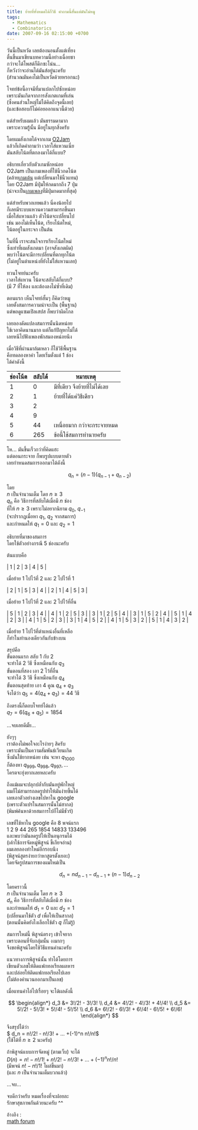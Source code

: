 ```yaml
---
title: ย้ายที่ทั้งหมดได้กี่วิธี คำถามนี้สั้นแต่มันไม่หมู
tags:
  - Mathematics
  - Combinatorics
date: 2007-09-16 02:15:00 +0700
---
```


วันนี้เป็นหวัด เลยต้องนอนตั้งแต่เที่ยง  
ตื่นขึ้นมาเขียนบทความนี้อย่างเฉื่อยชา  
กว่าจะได้โพสต์ก็ดึกซะโน่น...  
ก็หวังว่าจะอ่านได้มันส์อยู่นะครับ  
(สำนวณมันคงไม่เป็นหวัดด้วยหรอกนะ)

โจทย์ข้อนี้อาจมีที่มาแปลกไปซักหน่อย  
เพราะมันเกิดจากการสังเกตเกมที่เล่น  
(ซึ่งคนส่วนใหญ่ไม่ได้คิดถึงจุดนี้เลย)  
(และข้อสอบก็ไม่ค่อยออกแนวนี้ด้วย)

แต่สำหรับผมแล้ว มันธรรมดามาก  
เพราะความรู้นั้น มีอยู่ในทุกสิ่งครับ

โดยผมสังเกตได้จากเกม [O2Jam][]  
แล้วก็เกิดคำถามว่า เวลาใส่แหวนเนี่ย  
มันสลับโน้ตที่ตกลงมาได้กี่แบบ?

อธิบายเกี่ยวกับตัวเกมซักหน่อย  
O2Jam เป็นเกมเพลงที่ใช้นิ้วกดโน้ต  
(คล้าย[เกมเต้น][dance dance rev] แต่เปลี่ยนมาใช้นิ้วแทน)  
โดย O2Jam มีปุ่มให้กดมากถึง 7 ปุ่ม  
(น่าจะเป็น[เกมเพลง][music game]ที่มีปุ่มกดมากที่สุด)

แต่สำหรับพวกเทพแล้ว นี่คงน้อยไป  
ก็เลยมีระบบแหวนความสามารถขึ้นมา  
เมื่อใส่แหวนแล้ว ตัวโน้ตจะเปลี่ยนไป  
เช่น มองไม่เห็นโน้ต, เรียงโน้ตใหม่,  
โน้ตอยู่ในกระจก เป็นต้น

ในที่นี้ เราจะสนใจการเรียงโน้ตใหม่  
ซึ่งเท่าที่ผมสังเกตมา (อาจสังเกตผิด)  
พบว่าโน้ตจะมีการเปลี่ยนที่ตกทุกโน้ต  
(ไม่อยู่ในตำแหน่งที่ยังไม่ใส่แหวนเลย)

ทวนโจทย์นะครับ  
เวลาใส่แหวน โน้ตจะสลับได้กี่แบบ?  
(มี 7 ที่ให้ลง และต้องลงไม่ซ้ำที่เดิม)

ตอนแรก เห็นโจทย์สั้นๆ ก็คิดว่าหมู  
เลยตั้งสมการความน่าจะเป็น (พื้นฐาน)  
แต่พอดูแซมเปิลเสปส ก็พบว่าผิดไกล

เลยลองดัดแปลงสมการนั้นนิดหน่อย  
ใช้เวลาคิดนานมาก แต่ก็แก้ปัญหาไม่ได้  
เลยหนีไปฟังเพลงพักสมองหน่อยนึง

เมื่อวิธีที่ผ่านมาล้มเหลว ก็ใช้วิธีพื้นฐาน  
คือทดลองหาค่า โดยเริ่มตั่งแต่ 1 ช่อง  
ได้ค่าดังนี้  

| ช่องโน้ต | สลับได้ | หมายเหตุ                 |
| ------ | ----- | ----------------------- |
| 1      | 0     | มีที่เดียว จึงย้ายที่ไม่ได้เลย    |
| 2      | 1     | ย้ายที่ได้แค่วิธีเดียว          |
| 3      | 2     |                         |
| 4      | 9     |                         |
| 5      | 44    | เหนื่อยมาก กว่าจะกระจายหมด |
| 6      | 265   | ข้อนี้ใช้สมการทำนายครับ      |

โห... มันขึ้นเร็วกว่าที่คิดแฮะ  
แต่ตอนกระจาย ก็พบรูปแบบตายตัว  
เลยกำหนดสมการออกมาได้ดังนี้

$$
q_n = (n-1)(q_{n-1} + q_{n-2})
$$

โดย  
$n$ เป็นจำนวนเต็ม โดย $n \ge 3$  
$q_n$ คือ วิธีการที่สลับได้เมื่อมี $n$ ช่อง  
ที่ให้ $n \ge 3$ เพราะไม่อยากนิยาม $q_0$, $q_{-1}$  
(จะปรากฎเมื่อหา $q_1$, $q_2$ จากสมการ)  
และกำหนดให้ $q_1 = 0$ และ $q_2 = 1$

อธิบายที่มาของสมการ  
โดยใช้ตัวอย่างกรณี 5 ช่องนะครับ

ต้นแบบคือ

| 1 | 2 | 3 | 4 | 5 |

เมื่อย้าย 1 ไปไว้ที่ 2 และ 2 ไปไว้ที่ 1

| 2 | 1 | 5 | 3 | 4 |
| 2 | 1 | 4 | 5 | 3 |

เมื่อย้าย 1 ไปไว้ที่ 2 และ 2 ไปไว้ที่อื่น

| 5 | 1 | 2 | 3 | 4 |
| 4 | 1 | 2 | 5 | 3 |
| 3 | 1 | 2 | 5 | 4 |
| 3 | 1 | 5 | 2 | 4 |
| 5 | 1 | 4 | 2 | 3 |
| 4 | 1 | 5 | 2 | 3 |
| 3 | 1 | 4 | 5 | 2 |
| 4 | 1 | 5 | 3 | 2 |
| 5 | 1 | 4 | 3 | 2 |

เมื่อย้าย 1 ไปไว้ที่ตำแหน่งอื่นที่เหลือ  
ก็ทำในทำนองเดียวกันกับข้างบน

สรุปคือ  
ขั้นตอนแรก สลับ 1 กับ 2  
จะทำได้ 2 วิธี ซึ่งเหมือนกับ $q_3$  
ขั้นตอนที่สอง เอา 2 ไว้ที่อื่น  
จะทำได้ 3 วิธี ซึ่งเหมือนกับ $q_4$  
ขั้นตอนสุดท้าย เอา 4 คูณ $q_4 + q_3$  
จึงได้ว่า $q_5 = 4(q_4 + q_3) = 44$ วิธี

ถึงตรงนี้ก็ตอบโจทย์ได้แล้ว  
$q_7 = 6(q_6 + q_5) = 1854$

...จบเลยดีมั้ย...

ยังๆๆ  
เราต้องไม่พอใจอะไรง่ายๆ สิครับ  
เพราะมันเป็นความสัมพันธ์เวียนเกิด  
ซึ่งมันใช้ยากหน่อย เช่น จะหา $q_{1000}$  
ก็ต้องหา $q_{999}, q_{998}, q_{997}, \dots$  
โครตจะยุ่งยากเลยหละครับ

ถึงแม้ผมจะปลุกปล้ำกับมันอยู่พักใหญ่  
ผมก็ไม่สามารถลดรูปทำให้มันง่ายขึ้นได้  
เลยเอาตัวอย่างเลขไปหาใน google  
(เพราะตัวแปรในสมการนั้นไม่สากล)  
(พิมพ์ค้นหาด้วยสมการไปก็ไม่มีชัวร์)

เลขที่ใช้หาใน google คือ 8 พจน์แรก  
1 2 9 44 265 1854 14833 133496  
และพบว่ามันลดรูปให้เป็นอนุกรมได้  
(เค้าใช้การจัดหมู่พิสูจน์ ขี้เกียจอ่าน)  
ผมเลยลองทำใหม่อีกรอบนึง  
(พิสูจน์สูตรง่ายกว่าหาสูตรตั้งเยอะ)  
โดยจัดรูปสมการของผมใหม่เป็น

$$
d_n = nd_{n-1} - d_{n-1} + (n-1)d_{n-2}
$$

โดยคราวนี้  
$n$ เป็นจำนวนเต็ม โดย $n \ge 3$  
$d_n$ คือ วิธีการที่สลับได้เมื่อมี $n$ ช่อง  
และกำหนดให้ $d_1 = 0$ และ $d_2 = 1$  
(เปลี่ยนมาใช้ตัว $d$ เพื่อให้เป็นสากล)  
(ตอนนั้นคิดยังไงเลือกใช้ตัว $q$ ก็ไม่รู้)

สมการใหม่นี้ พิสูจน์ตรงๆ เข้าใจยาก  
เพราะตอนที่จับกลุ่มนั้น งงมากๆ  
จึงขอพิสูจน์โดยใช้วิธีแทนค่านะครับ

แนวทางการพิสูจน์นั้น ทำได้โดยการ  
เขียนตัวเลขให้ติดแฟกทอเรียลผลหาร  
และปล่อยให้ติดแฟกทอเรียลไปเลย  
(ไม่ต้องคำนวนออกมาเป็นเลข)

เมื่อแทนค่าไล่ไปเรื่อยๆ จะได้ผลดังนี้

$$
\begin{align*}
d_3 &= 3!/2! - 3!/3! \\
d_4 &= 4!/2! - 4!/3! + 4!/4! \\
d_5 &= 5!/2! - 5!/3! + 5!/4! - 5!/5! \\
d_6 &= 6!/2! - 6!/3! + 6!/4! - 6!/5! + 6!/6!
\end{align*}
$$

จึงสรุปได้ว่า  
$ d_n = n!/2! - n!/3! + ... +(-1)^n n!/n!$  
(ใช้ได้ที่ $n \ge 2$ นะครับ)

ถ้าพิสูจน์แบบการจัดหมู่ (ตามเว็บ) จะได้  
$D(n) = n! - n!/1! + n!/2! - n!/3! + ... +(-1)^n n!/n!$  
(มีพจน์ $n! - n!/1!$ โผล่ขึ้นมา)  
(และ $n$ เป็นจำนวนเต็มบวกแล้ว)

...จบ...

จบดีกว่าครับ หมดเรื่องที่จะฝอยละ  
รักษาสุขภาพกันด้วยนะครับ ^^

อ้างอิง :  
[math forum][]


[O2Jam]: //en.wikipedia.org/wiki/O2jam
[dance dance rev]: //en.wikipedia.org/wiki/Dance_Dance_Revolution
[music game]: //en.wikipedia.org/wiki/Music_video_game

[math forum]: //mathforum.org/library/drmath/view/56185.html
